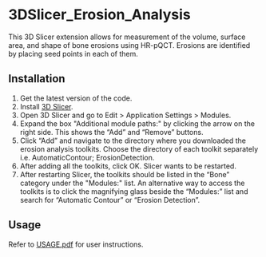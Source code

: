 # 3DSlicer_Erosion_Analysis

This 3D Slicer extension allows for measurement of the volume, surface area, and shape of bone erosions using HR-pQCT. Erosions are identified by placing seed points in each of them.

## Installation
1.	Get the latest version of the code. 
2.	Install [3D Slicer](https://download.slicer.org/).
3.	Open 3D Slicer and go to Edit > Application Settings > Modules. 
4.	Expand the box "Additional module paths:" by clicking the arrow on the right side. This shows the “Add” and “Remove” buttons. 
5.	Click “Add” and navigate to the directory where you downloaded the erosion analysis toolkits. Choose the directory of each toolkit separately i.e. AutomaticContour; ErosionDetection. 
6.	After adding all the toolkits, click OK. Slicer wants to be restarted.
7.	After restarting Slicer, the toolkits should be listed in the “Bone” category under the "Modules:" list. An alternative way to access the toolkits is to click the magnifying glass beside the “Modules:” list and search for “Automatic Contour” or “Erosion Detection”. 

## Usage
Refer to [USAGE.pdf](USAGE.pdf) for user instructions.